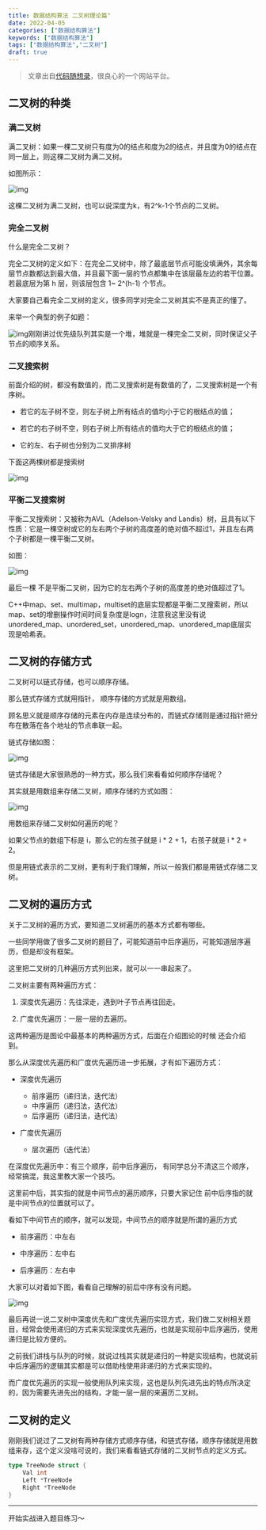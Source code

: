 ```yaml
---
title: 数据结构算法 二叉树理论篇"
date: 2022-04-05
categories: ["数据结构算法"]
keywords: ["数据结构算法"]
tags: ["数据结构算法","二叉树"]
draft: true
---
```


>文章出自[代码随想录](https://www.programmercarl.com/)，很良心的一个网站平台。



## 二叉树的种类

### 满二叉树

满二叉树：如果一棵二叉树只有度为0的结点和度为2的结点，并且度为0的结点在同一层上，则这棵二叉树为满二叉树。

如图所示：

![img](https://cyetdnpf4c.feishu.cn/space/api/box/stream/download/asynccode/?code=ZWE0NmQ3OGMxZTk0NjEzNDVkZWJiNDE4MjY4ODEwMjdfRzBmVTAyWVVjcnFrSjJmSVpwOHdRbERjZ0tiVHozOElfVG9rZW46Ym94Y25kbHlhRHNIa3JrTlo2VkQ0aG1Id29kXzE2NjMyMjM2MDM6MTY2MzIyNzIwM19WNA)

这棵二叉树为满二叉树，也可以说深度为k，有2^k-1个节点的二叉树。

### 完全二叉树

什么是完全二叉树？

完全二叉树的定义如下：在完全二叉树中，除了最底层节点可能没填满外，其余每层节点数都达到最大值，并且最下面一层的节点都集中在该层最左边的若干位置。若最底层为第 h 层，则该层包含 1~ 2^(h-1)  个节点。

大家要自己看完全二叉树的定义，很多同学对完全二叉树其实不是真正的懂了。

来举一个典型的例子如题：

![img](https://cyetdnpf4c.feishu.cn/space/api/box/stream/download/asynccode/?code=N2NjMTk5MzkyM2RmNTA1YjY2Y2ZhZDdlZDliYjIwYzhfd1BkUm1NNmt6Qlp6cGVia2pleWkxR3EzVnJ1RERTOU9fVG9rZW46Ym94Y25VZWNWS3JMN2VieUJCOWEyQjVvMXdkXzE2NjMyMjM2MDM6MTY2MzIyNzIwM19WNA)刚刚讲过优先级队列其实是一个堆，堆就是一棵完全二叉树，同时保证父子节点的顺序关系。

### 二叉搜索树

前面介绍的树，都没有数值的，而二叉搜索树是有数值的了，二叉搜索树是一个有序树。

- 若它的左子树不空，则左子树上所有结点的值均小于它的根结点的值；

- 若它的右子树不空，则右子树上所有结点的值均大于它的根结点的值；

- 它的左、右子树也分别为二叉排序树

下面这两棵树都是搜索树 

![img](https://cyetdnpf4c.feishu.cn/space/api/box/stream/download/asynccode/?code=ZDYwMzYwOTA5NjIwNDVjZTZkNDE1YmUyZWFhNzE1NDJfYnBaQmRGeXZ5SHFkbFBwRnR4aVExNkRTdDREQ2hxdXdfVG9rZW46Ym94Y25GVHk3ZHZtS1hlVVI1UTNoenQ0cUZiXzE2NjMyMjM2MDM6MTY2MzIyNzIwM19WNA)

### 平衡二叉搜索树

平衡二叉搜索树：又被称为AVL（Adelson-Velsky and Landis）树，且具有以下性质：它是一棵空树或它的左右两个子树的高度差的绝对值不超过1，并且左右两个子树都是一棵平衡二叉树。

如图：

![img](https://cyetdnpf4c.feishu.cn/space/api/box/stream/download/asynccode/?code=NTNlZDE3YjY1NzNiZDE5YTE4NjMzNTU1MDQzZDY0MjVfTFlUSWZlMm9pdUF4ZUdWSDh1TGo5QXU2RVI1U3JabmpfVG9rZW46Ym94Y25FdnN5QmZJakhkVHVmVDRCTmVBRnpiXzE2NjMyMjM2MDM6MTY2MzIyNzIwM19WNA)

最后一棵 不是平衡二叉树，因为它的左右两个子树的高度差的绝对值超过了1。

C++中map、set、multimap，multiset的底层实现都是平衡二叉搜索树，所以map、set的增删操作时间时间复杂度是logn，注意我这里没有说unordered_map、unordered_set，unordered_map、unordered_map底层实现是哈希表。

## 二叉树的存储方式

二叉树可以链式存储，也可以顺序存储。

那么链式存储方式就用指针， 顺序存储的方式就是用数组。

顾名思义就是顺序存储的元素在内存是连续分布的，而链式存储则是通过指针把分布在散落在各个地址的节点串联一起。

链式存储如图：

![img](https://cyetdnpf4c.feishu.cn/space/api/box/stream/download/asynccode/?code=Yjg1NGEyODEzZjg4MDhmZTI0YTllMTk2MmIzZTY1NTdfZUpoZ3ZNdjNIRTBkSmJGbjBSSEtqaXFwQk5iMEhJTXpfVG9rZW46Ym94Y25HZm5vUXBxc1dIZXVHVTNhNWNnYVdoXzE2NjMyMjM2MDM6MTY2MzIyNzIwM19WNA)

链式存储是大家很熟悉的一种方式，那么我们来看看如何顺序存储呢？

其实就是用数组来存储二叉树，顺序存储的方式如图：

![img](https://cyetdnpf4c.feishu.cn/space/api/box/stream/download/asynccode/?code=NWUzMTZiYTQ0MTI4N2I4Njc3ODQzM2MyODEzY2MxZjlfVXBjNVg1SVV6TFd0QUFuU2NQZDlpY2hXMWJvQUltQzlfVG9rZW46Ym94Y25yZWlscVlNR2VIQlc3TkRBVlkwRHRiXzE2NjMyMjM2MDM6MTY2MzIyNzIwM19WNA)

用数组来存储二叉树如何遍历的呢？

如果父节点的数组下标是 i，那么它的左孩子就是 i * 2 + 1，右孩子就是 i * 2 + 2。

但是用链式表示的二叉树，更有利于我们理解，所以一般我们都是用链式存储二叉树。

## 二叉树的遍历方式

关于二叉树的遍历方式，要知道二叉树遍历的基本方式都有哪些。

一些同学用做了很多二叉树的题目了，可能知道前中后序遍历，可能知道层序遍历，但是却没有框架。

这里把二叉树的几种遍历方式列出来，就可以一一串起来了。

二叉树主要有两种遍历方式：

1. 深度优先遍历：先往深走，遇到叶子节点再往回走。

1. 广度优先遍历：一层一层的去遍历。

这两种遍历是图论中最基本的两种遍历方式，后面在介绍图论的时候 还会介绍到。

那么从深度优先遍历和广度优先遍历进一步拓展，才有如下遍历方式：

- 深度优先遍历
  - 前序遍历（递归法，迭代法）
  - 中序遍历（递归法，迭代法）
  - 后序遍历（递归法，迭代法）

- 广度优先遍历
  - 层次遍历（迭代法）

在深度优先遍历中：有三个顺序，前中后序遍历， 有同学总分不清这三个顺序，经常搞混，我这里教大家一个技巧。

这里前中后，其实指的就是中间节点的遍历顺序，只要大家记住 前中后序指的就是中间节点的位置就可以了。

看如下中间节点的顺序，就可以发现，中间节点的顺序就是所谓的遍历方式

- 前序遍历：中左右

- 中序遍历：左中右

- 后序遍历：左右中

大家可以对着如下图，看看自己理解的前后中序有没有问题。

![img](https://cyetdnpf4c.feishu.cn/space/api/box/stream/download/asynccode/?code=OGRjYjkwYmQwYTM5MjJlMTdjZjBhMzdkMjg2MDFlNTlfQkJ2UUNvbG54WHJ3MUdtVVFVTUtWQmhlR3Ftdk4zNGJfVG9rZW46Ym94Y25ETDJMTWRBWDVZMGlLUk42MWIwT2ZiXzE2NjMyMjM2MDM6MTY2MzIyNzIwM19WNA)

最后再说一说二叉树中深度优先和广度优先遍历实现方式，我们做二叉树相关题目，经常会使用递归的方式来实现深度优先遍历，也就是实现前中后序遍历，使用递归是比较方便的。

之前我们讲栈与队列的时候，就说过栈其实就是递归的一种是实现结构，也就说前中后序遍历的逻辑其实都是可以借助栈使用非递归的方式来实现的。

而广度优先遍历的实现一般使用队列来实现，这也是队列先进先出的特点所决定的，因为需要先进先出的结构，才能一层一层的来遍历二叉树。

## 二叉树的定义

刚刚我们说过了二叉树有两种存储方式顺序存储，和链式存储，顺序存储就是用数组来存，这个定义没啥可说的，我们来看看链式存储的二叉树节点的定义方式。

```Go
type TreeNode struct {
    Val int
    Left *TreeNode
    Right *TreeNode
}
```

---

开始实战进入题目练习～
